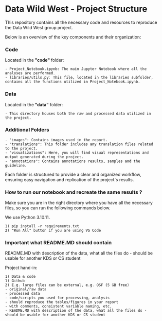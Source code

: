 # Data Wild West - Project Structure

This repository contains all the necessary code and resources to reproduce the Data Wild West group project. 

Below is an overview of the key components and their organization:

### Code
Located in the **"code"** folder:

    - Project_Notebook.ipynb: The main Jupyter Notebook where all the analyses are performed.
    - libraries/utils.py: This file, located in the libraries subfolder, 
    contains all the functions utilized in Project_Notebook.ipynb.

### Data
Located in the **"data"** folder:

    - This directory houses both the raw and processed data utilized in the project.

### Additional Folders
    - "images": Contains images used in the report.
    - "translations": This folder includes any translation files related to the project.
    - "visualizations": Here, you will find visual representations and output generated during the project.
    - "annotations": Contains annotations results, samples and the guideline.

Each folder is structured to provide a clear and organized workflow, ensuring easy navigation and replication of the project's results.

### How to run our notebook and recreate the same results ?

Make sure you are in the right directory where you have all the necessary files, so you can run the following commands below.

We use Python 3.10.11.

    1) pip install -r requirements.txt
    2) "Run All" button if you are using VS Code


### Important what README.MD should contain

README.MD with description of the data, what all the files do - should be usable for another KDS or CS student

Project hand-in:

    1) Data & code
    1) Github
    2) E.g. large files can be external, e.g. OSF (5 GB free)
    - original/raw data
    - processed data
    - code/scripts you used for processing, analysis
    - should reproduce the tables/figures in your report
    - with comments, consistent variable naming, etc.
    - README.MD with description of the data, what all the files do - should be usable for another KDS or CS student